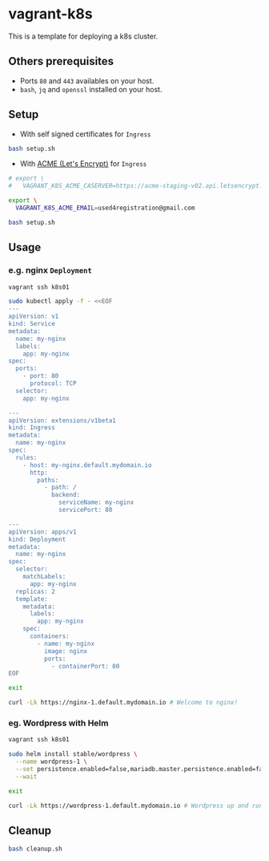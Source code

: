 # vagrant-k8s

This is a template for deploying a k8s cluster.

## Others prerequisites

* Ports `80` and `443` availables on your host.
* `bash`, `jq` and `openssl` installed on your host.

## Setup

* With self signed certificates for `Ingress`

```bash
bash setup.sh
```

* With [ACME (Let's Encrypt)](https://docs.traefik.io/configuration/acme) for `Ingress`

```bash
# export \
#   VAGRANT_K8S_ACME_CASERVER=https://acme-staging-v02.api.letsencrypt.org/directory

export \
  VAGRANT_K8S_ACME_EMAIL=used4registration@gmail.com

bash setup.sh
```

## Usage

### e.g. nginx `Deployment`

```bash
vagrant ssh k8s01

sudo kubectl apply -f - <<EOF
---
apiVersion: v1
kind: Service
metadata:
  name: my-nginx
  labels:
    app: my-nginx
spec:
  ports:
    - port: 80
      protocol: TCP
  selector:
    app: my-nginx

---
apiVersion: extensions/v1beta1
kind: Ingress
metadata:
  name: my-nginx
spec:
  rules:
    - host: my-nginx.default.mydomain.io
      http:
        paths:
          - path: /
            backend:
              serviceName: my-nginx
              servicePort: 80

---
apiVersion: apps/v1
kind: Deployment
metadata:
  name: my-nginx
spec:
  selector:
    matchLabels:
      app: my-nginx
  replicas: 2
  template:
    metadata:
      labels:
        app: my-nginx
    spec:
      containers:
        - name: my-nginx
          image: nginx
          ports:
            - containerPort: 80
EOF

exit

curl -Lk https://nginx-1.default.mydomain.io # Welcome to nginx! 
```

### eg. Wordpress with Helm

```bash
vagrant ssh k8s01

sudo helm install stable/wordpress \
  --name wordpress-1 \
  --set persistence.enabled=false,mariadb.master.persistence.enabled=false,serviceType=ClusterIP,ingress.enabled=true,ingress.hosts[0].name=my-wordpress.default.mydomain.io \
  --wait

exit

curl -Lk https://wordpress-1.default.mydomain.io # Wordpress up and running :)
```

## Cleanup

```bash
bash cleanup.sh
```

